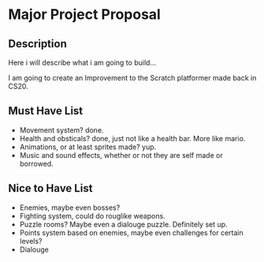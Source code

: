 # Major Project Proposal

## Description

Here i will describe what i am going to build...

I am going to create an Improvement to the Scratch platformer made back in CS20. 

## Must Have List

- Movement system? done.
- Health and obsticals? done, just not like a health bar. More like mario.
- Animations, or at least sprites made? yup.
- Music and sound effects, whether or not they are self made or borrowed.

## Nice to Have List
- Enemies, maybe even bosses?
- Fighting system, could do rouglike weapons.
- Puzzle rooms? Maybe even a dialouge puzzle. Definitely set up.
- Points system based on enemies, maybe even challenges for certain levels?
- Dialouge